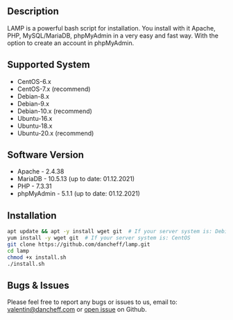## Description
LAMP is a powerful bash script for installation. You install with it Apache, PHP, MySQL/MariaDB, phpMyAdmin in a very easy and fast way. With the option to create an account in phpMyAdmin.

## Supported System
* CentOS-6.x
* CentOS-7.x (recommend)
* Debian-8.x
* Debian-9.x
* Debian-10.x (recommend)
* Ubuntu-16.x
* Ubuntu-18.x
* Ubuntu-20.x (recommend)

## Software Version
* Apache - 2.4.38
* MariaDB - 10.5.13 (up to date: 01.12.2021)
* PHP - 7.3.31
* phpMyAdmin - 5.1.1 (up to date: 01.12.2021)

## Installation
```bash
apt update && apt -y install wget git  # If your server system is: Debian/Ubuntu
yum install -y wget git  # If your server system is: CentOS
git clone https://github.com/dancheff/lamp.git
cd lamp
chmod +x install.sh
./install.sh
```

## Bugs & Issues
Please feel free to report any bugs or issues to us, email to: valentin@dancheff.com or [open issue](http://github.com/dancheff/lamp/issues) on Github.
